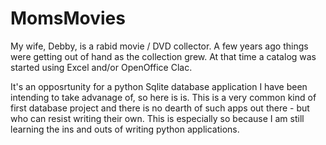 # MomsMovies

My wife, Debby, is a rabid movie / DVD collector. A few years ago things were getting out of hand as the collection grew. At that time a catalog was started using Excel and/or OpenOffice Clac.

It's an opposrtunity for a python Sqlite database application I have been intending to take advanage of, so here is is. This is a very common kind of first database project and there is no dearth of  such apps out there - but who can resist writing their own. This is especially so because I am still learning the ins and outs of writing python applications.

